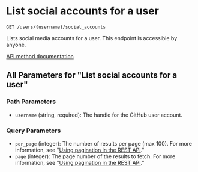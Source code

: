 # List social accounts for a user

`GET /users/{username}/social_accounts`

Lists social media accounts for a user. This endpoint is accessible by anyone.

[API method documentation](https://docs.github.com/rest/users/social-accounts#list-social-accounts-for-a-user)

## All Parameters for "List social accounts for a user"

### Path Parameters

- `username` (string, required): The handle for the GitHub user account.
### Query Parameters

- `per_page` (integer): The number of results per page (max 100). For more information, see "[Using pagination in the REST API](https://docs.github.com/rest/using-the-rest-api/using-pagination-in-the-rest-api)."
- `page` (integer): The page number of the results to fetch. For more information, see "[Using pagination in the REST API](https://docs.github.com/rest/using-the-rest-api/using-pagination-in-the-rest-api)."